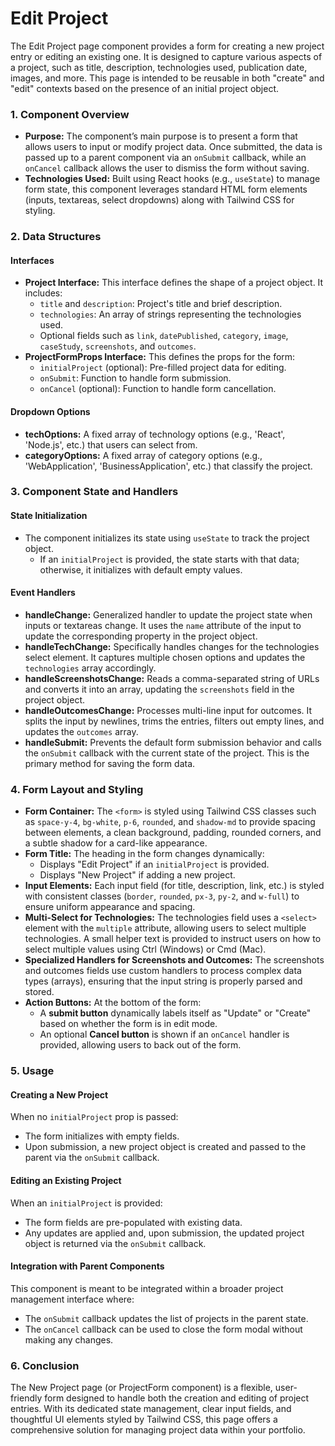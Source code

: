 # Edit Project

The Edit Project page component provides a form for creating a new project entry or editing an existing one. It is designed to capture various aspects of a project, such as title, description, technologies used, publication date, images, and more. This page is intended to be reusable in both "create" and "edit" contexts based on the presence of an initial project object.

### 1. Component Overview

* **Purpose:** The component’s main purpose is to present a form that allows users to input or modify project data. Once submitted, the data is passed up to a parent component via an `onSubmit` callback, while an `onCancel` callback allows the user to dismiss the form without saving.
* **Technologies Used:** Built using React hooks (e.g., `useState`) to manage form state, this component leverages standard HTML form elements (inputs, textareas, select dropdowns) along with Tailwind CSS for styling.

### 2. Data Structures

#### **Interfaces**

* **Project Interface:** This interface defines the shape of a project object. It includes:
  * `title` and `description`: Project's title and brief description.
  * `technologies`: An array of strings representing the technologies used.
  * Optional fields such as `link`, `datePublished`, `category`, `image`, `caseStudy`, `screenshots`, and `outcomes`.
* **ProjectFormProps Interface:** This defines the props for the form:
  * `initialProject` (optional): Pre-filled project data for editing.
  * `onSubmit`: Function to handle form submission.
  * `onCancel` (optional): Function to handle form cancellation.

#### **Dropdown Options**

* **techOptions:** A fixed array of technology options (e.g., 'React', 'Node.js', etc.) that users can select from.
* **categoryOptions:** A fixed array of category options (e.g., 'WebApplication', 'BusinessApplication', etc.) that classify the project.

### 3. Component State and Handlers

#### **State Initialization**

* The component initializes its state using `useState` to track the project object.
  * If an `initialProject` is provided, the state starts with that data; otherwise, it initializes with default empty values.

#### **Event Handlers**

* **handleChange:** Generalized handler to update the project state when inputs or textareas change. It uses the `name` attribute of the input to update the corresponding property in the project object.
* **handleTechChange:** Specifically handles changes for the technologies select element. It captures multiple chosen options and updates the `technologies` array accordingly.
* **handleScreenshotsChange:** Reads a comma-separated string of URLs and converts it into an array, updating the `screenshots` field in the project object.
* **handleOutcomesChange:** Processes multi-line input for outcomes. It splits the input by newlines, trims the entries, filters out empty lines, and updates the `outcomes` array.
* **handleSubmit:** Prevents the default form submission behavior and calls the `onSubmit` callback with the current state of the project. This is the primary method for saving the form data.

### 4. Form Layout and Styling

* **Form Container:** The `<form>` is styled using Tailwind CSS classes such as `space-y-4`, `bg-white`, `p-6`, `rounded`, and `shadow-md` to provide spacing between elements, a clean background, padding, rounded corners, and a subtle shadow for a card-like appearance.
* **Form Title:** The heading in the form changes dynamically:
  * Displays "Edit Project" if an `initialProject` is provided.
  * Displays "New Project" if adding a new project.
* **Input Elements:** Each input field (for title, description, link, etc.) is styled with consistent classes (`border`, `rounded`, `px-3`, `py-2`, and `w-full`) to ensure uniform appearance and spacing.
* **Multi-Select for Technologies:** The technologies field uses a `<select>` element with the `multiple` attribute, allowing users to select multiple technologies. A small helper text is provided to instruct users on how to select multiple values using Ctrl (Windows) or Cmd (Mac).
* **Specialized Handlers for Screenshots and Outcomes:** The screenshots and outcomes fields use custom handlers to process complex data types (arrays), ensuring that the input string is properly parsed and stored.
* **Action Buttons:** At the bottom of the form:
  * A **submit button** dynamically labels itself as "Update" or "Create" based on whether the form is in edit mode.
  * An optional **Cancel button** is shown if an `onCancel` handler is provided, allowing users to back out of the form.

### 5. Usage

#### **Creating a New Project**

When no `initialProject` prop is passed:

* The form initializes with empty fields.
* Upon submission, a new project object is created and passed to the parent via the `onSubmit` callback.

#### **Editing an Existing Project**

When an `initialProject` is provided:

* The form fields are pre-populated with existing data.
* Any updates are applied and, upon submission, the updated project object is returned via the `onSubmit` callback.

#### **Integration with Parent Components**

This component is meant to be integrated within a broader project management interface where:

* The `onSubmit` callback updates the list of projects in the parent state.
* The `onCancel` callback can be used to close the form modal without making any changes.

### 6. Conclusion

The New Project page (or ProjectForm component) is a flexible, user-friendly form designed to handle both the creation and editing of project entries. With its dedicated state management, clear input fields, and thoughtful UI elements styled by Tailwind CSS, this page offers a comprehensive solution for managing project data within your portfolio.
